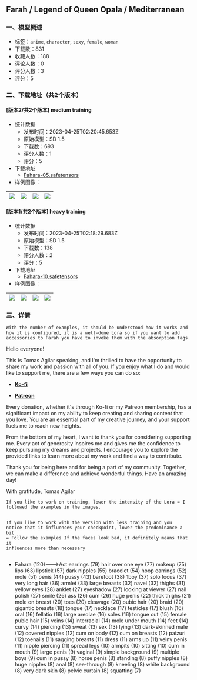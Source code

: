 ## Farah / Legend of Queen Opala  / Mediterranean
### 一、模型概述

- 标签：`anime`, `character`, `sexy`, `female`, `woman`
- 下载数：831
- 收藏人数：188
- 评论人数：0
- 评分人数：3
- 评分：5

### 二、下载地址（共2个版本）

#### [版本2/共2个版本] medium training

- 统计数据
  - 发布时间：2023-04-25T02:20:45.653Z
  - 原始模型：SD 1.5
  - 下载数：693
  - 评分人数：1
  - 评分：5
- 下载地址
  - [Fahara-05.safetensors](https://civitai.com/api/download/models/54636)
- 样例图像：

| <img src="https://image.civitai.com/xG1nkqKTMzGDvpLrqFT7WA/633e30eb-0afd-4134-f7f0-63593633d600/width=450/591074.jpeg" /> | <img src="https://image.civitai.com/xG1nkqKTMzGDvpLrqFT7WA/bb1f4c43-90e2-4024-3e73-7df8da398b00/width=450/591065.jpeg" /> | <img src="https://image.civitai.com/xG1nkqKTMzGDvpLrqFT7WA/495ab3d2-b359-44bb-6bab-bb5b60673e00/width=450/591078.jpeg" /> | <img src="https://image.civitai.com/xG1nkqKTMzGDvpLrqFT7WA/f29def0f-cad8-4561-ffa7-daba64986000/width=450/591077.jpeg" /> |
| ---- | ---- | ---- | ---- |

#### [版本1/共2个版本] heavy training

- 统计数据
  - 发布时间：2023-04-25T02:18:29.683Z
  - 原始模型：SD 1.5
  - 下载数：138
  - 评分人数：2
  - 评分：5
- 下载地址
  - [Fahara-10.safetensors](https://civitai.com/api/download/models/54631)
- 样例图像：

| <img src="https://image.civitai.com/xG1nkqKTMzGDvpLrqFT7WA/8de801c5-e8b5-4bcc-b975-5846723f8800/width=450/591045.jpeg" /> | <img src="https://image.civitai.com/xG1nkqKTMzGDvpLrqFT7WA/c1451210-9777-4fb5-fa7c-48377da6f200/width=450/591054.jpeg" /> | <img src="https://image.civitai.com/xG1nkqKTMzGDvpLrqFT7WA/3ba899f0-a240-4e2b-3699-a81599974600/width=450/591047.jpeg" /> | <img src="https://image.civitai.com/xG1nkqKTMzGDvpLrqFT7WA/8db9c45a-536a-49a0-8e8f-2a8abe812a00/width=450/591062.jpeg" /> |
| ---- | ---- | ---- | ---- |


### 三、详情
<pre><code>With the number of examples, it should be understood how it works and how it is configured, it is a well-done Lora so if you want to add accessories to Farah you have to invoke them with the absorption tags. </code></pre><p>Hello everyone!</p><p>This is Tomas Agilar speaking, and I'm thrilled to have the opportunity to share my work and passion with all of you. If you enjoy what I do and would like to support me, there are a few ways you can do so:</p><ul><li><p><a target="_blank" rel="ugc" href="https://ko-fi.com/tomasagilar"><strong>Ko-fi</strong></a></p></li><li><p><a target="_blank" rel="ugc" href="https://www.patreon.com/TomasAlguilar?utm_medium=clipboard_copy&amp;utm_source=copyLink&amp;utm_campaign=creatorshare_creator&amp;utm_content=join_link"><strong>Patreon</strong></a></p></li></ul><p>Every donation, whether it's through Ko-fi or my Patreon membership, has a significant impact on my ability to keep creating and sharing content that you love. You are an essential part of my creative journey, and your support fuels me to reach new heights.</p><p>From the bottom of my heart, I want to thank you for considering supporting me. Every act of generosity inspires me and gives me the confidence to keep pursuing my dreams and projects. I encourage you to explore the provided links to learn more about my work and find a way to contribute.</p><p>Thank you for being here and for being a part of my community. Together, we can make a difference and achieve wonderful things. Have an amazing day!</p><p>With gratitude, Tomas Agilar</p><pre><code>If you like to work on training, lower the intensity of the Lora = I followed the examples in the images.
If you like to work with the version with less training and you notice that it influences your checkpoint, lower the predominance a bit = Follow the examples
If the faces look bad, it definitely means that it influences more than necessary</code></pre><ul><li><p>Fahara (120)---&gt;Act earrings (79) hair over one eye (77) makeup (75) lips (63) lipstick (57) dark nipples (55) bracelet (54) hoop earrings (52) mole (51) penis (44) pussy (43) barefoot (38) 1boy (37) solo focus (37) very long hair (36) armlet (33) large breasts (32) navel (32) thighs (31) yellow eyes (28) anklet (27) eyeshadow (27) looking at viewer (27) nail polish (27) smile (26) ass (26) cum (26) huge penis (22) thick thighs (21) mole on breast (20) toes (20) cleavage (20) pubic hair (20) braid (20) gigantic breasts (18) tongue (17) necklace (17) testicles (17) blush (16) oral (16) fellatio (16) large areolae (16) soles (16) tongue out (15) female pubic hair (15) veins (14) interracial (14) mole under mouth (14) feet (14) curvy (14) piercing (13) sweat (13) sex (13) lying (13) dark-skinned male (12) covered nipples (12) cum on body (12) cum on breasts (12) paizuri (12) toenails (11) sagging breasts (11) dress (11) arms up (11) veiny penis (11) nipple piercing (11) spread legs (10) armpits (10) sitting (10) cum in mouth (9) large penis (9) vaginal (9) simple background (9) multiple boys (9) cum in pussy (8) horse penis (8) standing (8) puffy nipples (8) huge nipples (8) anal (8) see-through (8) kneeling (8) white background (8) very dark skin (8) pelvic curtain (8) squatting (7)</p></li></ul>
